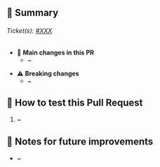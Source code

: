 <!-- PR Title: Feature - XXX or Fix - XXX -->

## 📜 Summary

###### Ticket(s): [#XXX](https://app.clickup.com/XXX)
<!-- Make sure to fill the ticket number in both the url and the label -->

<!-- Add an optional brief description here -->

<!-- List the most impactful changes here. Remove any category that doesn't apply to this PR -->
- 🔄 **Main changes in this PR**
    - ~

<!-- @@@@@@@@ Uncomment to use subsections. @@@@@@@@@@ --
- 🐞 **Bug Fixes**:
    - ~

- 🛠 **Other changes**:
    - Edited README, added tests, modify logging, add metrics for monitoring...
    - Add CI, add mypy, address pylint issues...
    - Upgrade X package version...
---- @@@@@@@@ Uncomment to use subsections. @@@@@@@@@@ -->

- ⚠️ **Breaking changes**
  - ~

## 🚀 How to test this Pull Request
<!-- If applicable, please describe how to test the changes made in this PR -->

1. ~

## 📝 Notes for future improvements
<!-- If applicable, please describe any potential improvements not included in this PR which could be worth investigating/implementing down the line -->

- ~